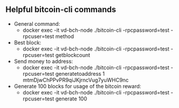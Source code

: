 ## Helpful bitcoin-cli commands

- General command: 
    - docker exec -it vd-bch-node ./bitcoin-cli -rpcpassword=test -rpcuser=test method
- Best block: 
    - docker exec -it vd-bch-node ./bitcoin-cli -rpcpassword=test -rpcuser=test getblockcount 
- Send money to address: 
    - docker exec -it vd-bch-node ./bitcoin-cli -rpcpassword=test -rpcuser=test generatetoaddress 1 mtmDjwChPPvPR9qiJKjrncVug7yuWHC9nc
- Generate 100 blocks for usage of the bitcoin reward:  
    - docker exec -it vd-bch-node ./bitcoin-cli -rpcpassword=test -rpcuser=test generate 100
